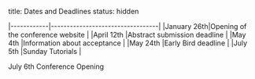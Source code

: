 title: Dates and Deadlines
status: hidden



|------------|----------------------------------|
|January 26th|Opening of the conference website |
|April 12th  |Abstract submission deadline      |
|May 4th     |Information about acceptance      |
|May 24th    |Early Bird deadline               |
|July 5th    |Sunday Tutorials                  |

<tr>
<th>July 6th
<td>Conference Opening
<tr>
<!--(
<tr>
<th>April 19th
<td> Deadline extension for abstract submission
<tr>
)-->